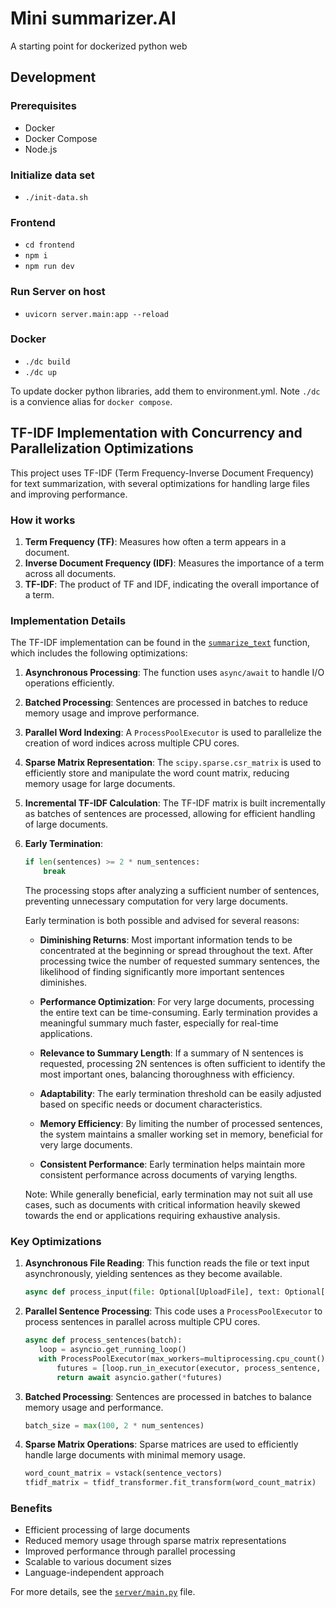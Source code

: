 # Mini summarizer.AI

A starting point for dockerized python web

## Development

### Prerequisites
 - Docker
 - Docker Compose
 - Node.js


### Initialize data set

 - `./init-data.sh`

### Frontend

 - `cd frontend`
 - `npm i`
 - `npm run dev`

### Run Server on host

 - `uvicorn server.main:app --reload`

### Docker

 - `./dc build`
 - `./dc up`

To update docker python libraries, add them to environment.yml. Note `./dc` is a convience alias for `docker compose`.

## TF-IDF Implementation with Concurrency and Parallelization Optimizations

This project uses TF-IDF (Term Frequency-Inverse Document Frequency) for text summarization, with several optimizations for handling large files and improving performance.

### How it works

1. **Term Frequency (TF)**: Measures how often a term appears in a document.
2. **Inverse Document Frequency (IDF)**: Measures the importance of a term across all documents.
3. **TF-IDF**: The product of TF and IDF, indicating the overall importance of a term.

### Implementation Details

The TF-IDF implementation can be found in the [`summarize_text`](server/main.py#L92) function, which includes the following optimizations:

1. **Asynchronous Processing**: The function uses `async/await` to handle I/O operations efficiently.

2. **Batched Processing**: Sentences are processed in batches to reduce memory usage and improve performance.

3. **Parallel Word Indexing**: A `ProcessPoolExecutor` is used to parallelize the creation of word indices across multiple CPU cores.

4. **Sparse Matrix Representation**: The `scipy.sparse.csr_matrix` is used to efficiently store and manipulate the word count matrix, reducing memory usage for large documents.

5. **Incremental TF-IDF Calculation**: The TF-IDF matrix is built incrementally as batches of sentences are processed, allowing for efficient handling of large documents.

6. **Early Termination**: 
   ```python
   if len(sentences) >= 2 * num_sentences:
       break
   ```
   The processing stops after analyzing a sufficient number of sentences, preventing unnecessary computation for very large documents.

   Early termination is both possible and advised for several reasons:

   - **Diminishing Returns**: Most important information tends to be concentrated at the beginning or spread throughout the text. After processing twice the number of requested summary sentences, the likelihood of finding significantly more important sentences diminishes.
   
   - **Performance Optimization**: For very large documents, processing the entire text can be time-consuming. Early termination provides a meaningful summary much faster, especially for real-time applications.
   
   - **Relevance to Summary Length**: If a summary of N sentences is requested, processing 2N sentences is often sufficient to identify the most important ones, balancing thoroughness with efficiency.
   
   - **Adaptability**: The early termination threshold can be easily adjusted based on specific needs or document characteristics.
   
   - **Memory Efficiency**: By limiting the number of processed sentences, the system maintains a smaller working set in memory, beneficial for very large documents.
   
   - **Consistent Performance**: Early termination helps maintain more consistent performance across documents of varying lengths.

   Note: While generally beneficial, early termination may not suit all use cases, such as documents with critical information heavily skewed towards the end or applications requiring exhaustive analysis.

### Key Optimizations

1. **Asynchronous File Reading**: This function reads the file or text input asynchronously, yielding sentences as they become available.   
    ```python
   async def process_input(file: Optional[UploadFile], text: Optional[str]) -> AsyncIterator[str]:   
    ```


2. **Parallel Sentence Processing**: This code uses a `ProcessPoolExecutor` to process sentences in parallel across multiple CPU cores.
    ```python
   async def process_sentences(batch):
       loop = asyncio.get_running_loop()
       with ProcessPoolExecutor(max_workers=multiprocessing.cpu_count()) as executor:
           futures = [loop.run_in_executor(executor, process_sentence, sentence, word_to_index) for sentence in batch]
           return await asyncio.gather(*futures)   
    ```
   

3. **Batched Processing**: Sentences are processed in batches to balance memory usage and performance.  
    ```python
   batch_size = max(100, 2 * num_sentences) 
     ```
   

4. **Sparse Matrix Operations**: Sparse matrices are used to efficiently handle large documents with minimal memory usage.  
    ```python
   word_count_matrix = vstack(sentence_vectors)
   tfidf_matrix = tfidf_transformer.fit_transform(word_count_matrix)  
    ```
   

### Benefits

- Efficient processing of large documents
- Reduced memory usage through sparse matrix representations
- Improved performance through parallel processing
- Scalable to various document sizes
- Language-independent approach

For more details, see the [`server/main.py`](server/main.py) file.
